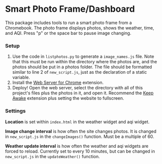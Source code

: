 # Smart Photo Frame/Dashboard

This package includes tools to run a smart photo frame from a Chromebook. The photo frame displays photos, shows the weather, time, and AQI. Press "p" or the space bar to pause image changing.

### Setup

1. Use the code in `listphotos.py` to generate a `image_names.js` file. Note that this must be run within the directory where the photos are, and the photos should be put in a photos folder. The file should be formatted similar to line 2 of `new_script.js`, just as the declaration of a static variable.
2. Install the [Web Server for Chrome](https://chrome.google.com/webstore/detail/web-server-for-chrome/ofhbbkphhbklhfoeikjpcbhemlocgigb?hl=en) extension.
3. Deploy! Open the web server, select the directory with all of this project's files plus the photos in it, and open it. Recommend the [Keep Awake](https://chrome.google.com/webstore/detail/keep-awake/bijihlabcfdnabacffofojgmehjdielb?hl=en) extension plus setting the website to fullscreen.

### Settings

**Location** is set within `index.html` in the weather widget and aqi widget.

**Image change interval** is how often the site changes photos. It is changed in `new_script.js` in the `changeImages()` function. Must be a multiple of 60.

**Weather update interval** is how often the weather and aqi widgets are forced to reload. Currently set to every 10 minutes, but can be changed in `new_script.js` in the `updateWeather()` function.
